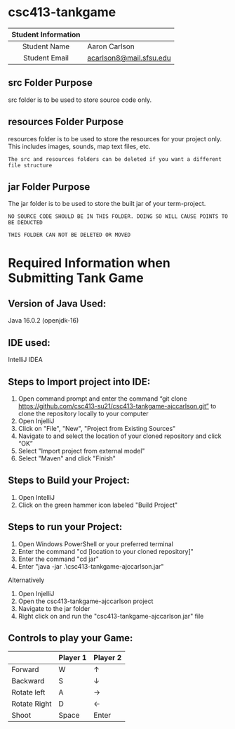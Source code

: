 # csc413-tankgame


| Student Information |                |
|:-------------------:|----------------|
|  Student Name       |   Aaron Carlson    |
|  Student Email      |   acarlson8@mail.sfsu.edu   |

## src Folder Purpose 
src folder is to be used to store source code only.

## resources Folder Purpose 
resources folder is to be used to store the resources for your project only. This includes images, sounds, map text files, etc.

`The src and resources folders can be deleted if you want a different file structure`

## jar Folder Purpose 
The jar folder is to be used to store the built jar of your term-project.

`NO SOURCE CODE SHOULD BE IN THIS FOLDER. DOING SO WILL CAUSE POINTS TO BE DEDUCTED`

`THIS FOLDER CAN NOT BE DELETED OR MOVED`

# Required Information when Submitting Tank Game

## Version of Java Used:
Java 16.0.2 (openjdk-16)

## IDE used:
IntelliJ IDEA

## Steps to Import project into IDE:
1. Open command prompt and enter the command “git clone https://github.com/csc413-su21/csc413-tankgame-ajccarlson.git” to clone the repository locally to your computer
2. Open InjelliJ
3. Click on "File", "New", "Project from Existing Sources"
4. Navigate to and select the location of your cloned repository and click “OK”
5. Select "Import project from external model"
6. Select "Maven" and click "Finish"

## Steps to Build your Project:
1. Open IntelliJ
2. Click on the green hammer icon labeled "Build Project"
 
## Steps to run your Project:
1. Open Windows PowerShell or your preferred terminal
2. Enter the command "cd [location to your cloned repository]"
3. Enter the command "cd jar"
4. Enter "java -jar .\csc413-tankgame-ajccarlson.jar"

Alternatively

1. Open InjelliJ
2. Open the csc413-tankgame-ajccarlson project
3. Navigate to the jar folder
4. Right click on and run the "csc413-tankgame-ajccarlson.jar" file

## Controls to play your Game:

|               | Player 1 | Player 2 |
|---------------|----------|----------|
|  Forward      |     W    |    ↑     |
|  Backward     |     S    |    ↓     |
|  Rotate left  |     A    |    →     |
|  Rotate Right |     D    |    ←     |
|  Shoot        |   Space  |  Enter   |

<!-- you may add more controls if you need to. -->
